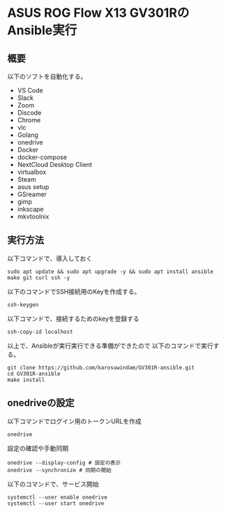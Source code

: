 # ASUS ROG Flow X13 GV301RのAnsible実行

## 概要
以下のソフトを自動化する。
* VS Code
* Slack
* Zoom
* Discode
* Chrome
* vlc
* Golang
* onedrive
* Docker
* docker-compose
* NextCloud Desktop Client
* virtualbox
* Steam
* asus setup
* GSreamer
* gimp
* inkscape
* mkvtoolnix

## 実行方法


以下コマンドで、導入しておく
```
sudo apt update && sudo apt upgrade -y && sudo apt install ansible make git curl ssh -y
```

以下のコマンドでSSH接続用のKeyを作成する。
```
ssh-keygen
```

以下コマンドで、接続するためのkeyを登録する
```
ssh-copy-id localhost
```

以上で、Ansibleが実行実行できる準備ができたので
以下のコマンドで実行する。
```
git clone https://github.com/karosuwindam/GV301R-ansible.git
cd GV301R-ansible
make install
```

## onedriveの設定

以下コマンドでログイン用のトークンURLを作成
```
onedrive
```

設定の確認や手動同期
```
onedrive --display-config # 設定の表示
onedrive --synchronize # 同期の開始
```

以下のコマンドで、サービス開始
```
systemctl --user enable onedrive
systemctl --user start onedrive
```